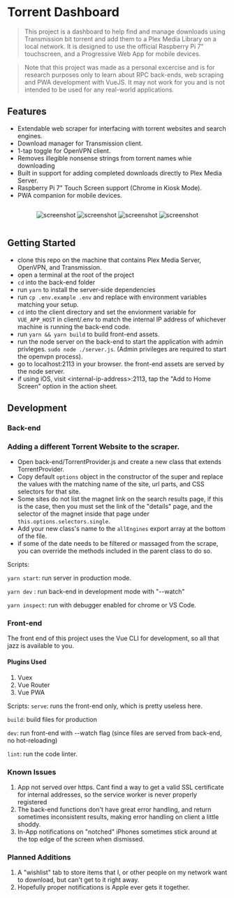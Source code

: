 # Torrent Dashboard
>This project is a dashboard to help find and manage downloads using Transmission bit torrent and add them to a Plex Media Library on a local network. It is designed to use the official Raspberry Pi 7" touchscreen, and a Progressive Web App for mobile devices.

>Note that this project was made as a personal excercise and is for research purposes only to learn about RPC back-ends, web scraping and PWA development with VueJS. It may not work for you and is not intended to be used for any real-world applications.

## Features
- Extendable web scraper for interfacing with torrent websites and search engines.
- Download manager for Transmission client.
- 1-tap toggle for OpenVPN client.
- Removes illegible nonsense strings from torrent names whie downloading
- Built in support for adding completed downloads directly to Plex Media Server.
- Raspberry Pi 7" Touch Screen support (Chrome in Kiosk Mode).
- PWA companion for mobile devices.

<div style="display:flex;justify-content:center;align-items:center;flex-wrap:wrap">

![screenshot](https://github.com/8bit-echo/Torrent-Dashboard/raw/master/screenshot-rpi-dashboard.png "screenshot")
![screenshot](https://github.com/8bit-echo/Torrent-Dashboard/raw/master/screenshot-search.png "screenshot")
![screenshot](https://github.com/8bit-echo/Torrent-Dashboard/raw/master/screenshot-modal.png "screenshot")
![screenshot](https://github.com/8bit-echo/Torrent-Dashboard/raw/master/screenshot-dashboard-iphone.png "screenshot")

</div>


## Getting Started
 - clone this repo on the machine that contains Plex Media Server, OpenVPN, and Transmission.
 - open a terminal at the root of the project
 - `cd` into the back-end folder
 - run `yarn` to install the server-side dependencies
 - run `cp .env.example .env` and replace with environment variables matching your setup.
 - `cd` into the client directory and set the envionment variable for `VUE_APP_HOST` in client/.env to match the internal IP address of whichever machine is running the back-end code.
 - run `yarn && yarn build` to build front-end assets.
 - run the node server on the back-end to start the application with admin privleges. `sudo node ./server.js`. (Admin privileges are required to start the openvpn process).
 - go to localhost:2113 in your browser. the front-end assets are served by the node server.
 - if using iOS, visit \<internal-ip-address\>:2113, tap the "Add to Home Screen" option in the action sheet.



## Development


### Back-end

### Adding a different Torrent Website to the scraper.
 - Open back-end/TorrentProvider.js and create a new class that extends TorrentProvider.
 - Copy default `options` object in the constructor of the super and replace the values with the matching name of the site, url parts, and CSS selectors for that site.
 - Some sites do not list the magnet link on the search results page, if this is the case, then you must set the link of the "details" page, and the selector of the magnet inside that page under `this.options.selectors.single`. 
 - Add your new class's name to the `allEngines` export array at the bottom of the file.
 - if some of the date needs to be filtered or massaged from the scrape, you can override the methods included in the parent class to do so.


  Scripts: 

  `yarn start`: run server in production mode.

  `yarn dev` : run back-end in development mode with "--watch"

  `yarn inspect`:  run with debugger enabled for chrome or VS Code.

### Front-end
  The front end of this project uses the Vue CLI for development, so all that jazz is available to you.
  #### Plugins Used
  1. Vuex
  1. Vue Router
  1. Vue PWA

  Scripts:
  `serve`: runs the front-end only, which is pretty useless here.

  `build`: build files for production

  `dev`: run front-end with --watch flag (since files are served from back-end, no hot-reloading)

  `lint`: run the code linter.
    

### Known Issues
1. App not served over https. Cant find a way to get a valid SSL certificate for internal addresses, so the service worker is never properly registered
1. The back-end functions don't have great error handling, and return sometimes inconsistent results, making error handling on client a little shoddy.
1. In-App notifications on "notched" iPhones sometimes stick around at the top edge of the screen when dismissed.

### Planned Additions
1. A "wishlist" tab to store items that I, or other people on my network want to download, but can't get to it right away. 
1. Hopefully proper notifications is Apple ever gets it together.